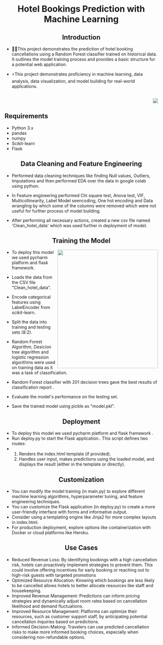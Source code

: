 <h1 align="center">Hotel Bookings Prediction with Machine Learning

</h1>
<h2 align="center">Introduction</h2>

- 👨‍💻This project demonstrates the prediction of hotel booking cancellations using a Random Forest classifier trained on historical data. It outlines the model training process and provides a basic structure for a potential web application.

- ⚡This project demonstrates proficiency in machine learning, data analysis, data visualization, and model building for real-world  applications.
<br/>
<img  align="right" src="https://media.licdn.com/dms/image/C4D12AQERGi4BRBVf5A/article-cover_image-shrink_720_1280/0/1592071903807?e=2147483647&v=beta&t=oQO6fXk2vhJhTDUOm9uluYHYyTyin8C4976DEt1704w" />
<br/>
<h2 align="left">Requirements</h2>

- Python 3.x
- pandas
- numpy
- Scikit-learn
- Flask

  
<h2 align="center">Data Cleaning and Feature Engineering</h2>

- Performed data cleaning techniques like finding Null values, Outliers, Imputations and then performed EDA over the data in google colab using python.

- In Feature engineering performed Chi square test, Anova test, VIF, Multicollinearity, Label Model seencoding, One hot encoding and Data wrangling by which some of the columns were removed which were not useful for further process of model building.

- After performing all necessary actions, created a new csv file named 'Clean_hotel_data' which was used further in deployment of model.

<h2 align="center">Training the Model</h2>
<img  align="right" height=390 width=330 src="https://www.ijraset.com/images/text_version_uploads/imag%201_10253.png" />

- To deploy this model we used pycharm platform and flask framework.
-  Loads the data from the CSV file "Clean_hotel_data".
- Encode categorical features using LabelEncoder from scikit-learn.
- Split the data into training and testing sets (8:2).
- Random Forest Algorithm, Desicion tree algorithm and logistic regression algorithms were used on training data as it was a task of classification.
-  Random Forest classifier with 201 decision trees gave the best results of classification report .

- Evaluate the model's performance on the testing set.

- Save the trained model using pickle as "model.pkl".
  
<h2 align="center">Deployment</h2>

-  To deploy this model we used pycharm platform and flask framework .
-  Run deploy.py to start the Flask application.. This script defines two routes:
-  1) Renders the index.html template (if provided).
   2) Handles user input, makes predictions using the loaded model, and displays the result (either in the template or directly).

<h2 align="center">Customization</h2>

- You can modify the model training (in main.py) to explore different machine learning algorithms, hyperparameter tuning, and feature engineering techniques.
- You can customize the Flask application (in deploy.py) to create a more user-friendly interface with forms and informative output.
- Consider using a templating engine like Jinja2 for more complex layouts in index.html.
- For production deployment, explore options like containerization with Docker or cloud platforms like Heroku.

<h2 align="center">Use Cases</h2>

- Reduced Revenue Loss: By identifying bookings with a high cancellation risk, hotels can proactively implement strategies to prevent them. This could involve offering incentives for early booking or reaching out to high-risk guests with targeted promotions
- Optimized Resource Allocation: Knowing which bookings are less likely to be cancelled allows hotels to better allocate resources like staff and housekeeping.
- Improved Revenue Management: Predictions can inform pricing strategies and dynamically adjust room rates based on cancellation likelihood and demand fluctuations.
- Improved Resource Management: Platforms can optimize their resources, such as customer support staff, by anticipating potential cancellation inquiries based on predictions.
- Informed Decision-Making: Travelers can use predicted cancellation risks to make more informed booking choices, especially when considering non-refundable options.
